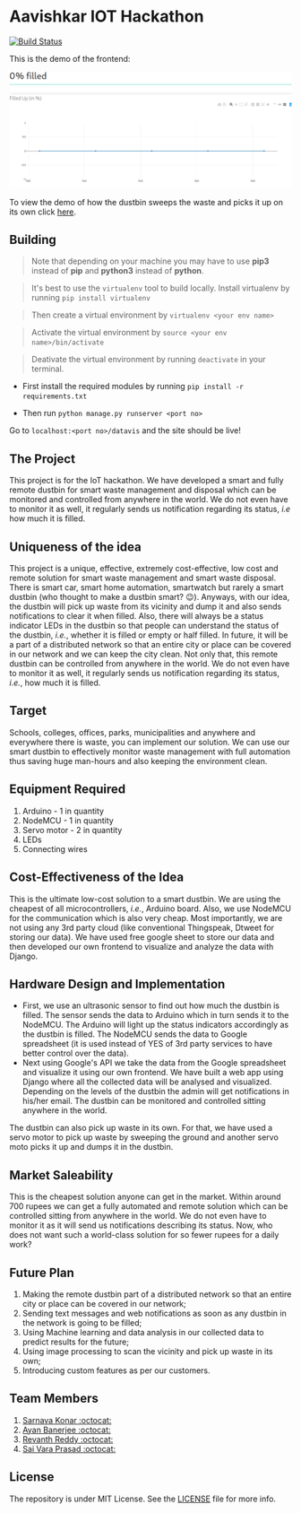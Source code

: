 # Aavishkar IOT Hackathon

[![Build Status](https://travis-ci.org/Workaholics-nitd/iot-hackathon.svg?branch=master)](https://travis-ci.org/Workaholics-nitd/iot-hackathon)

This is the demo of the frontend:

![demo](./demo.gif)

To view the demo of how the dustbin sweeps the waste and picks it up on its own click [here](
https://drive.google.com/open?id=1lRRQbL9k4dgNGdNXnpt4H-QnX99c0k9T).

## Building

>Note that depending on your machine you may have to use **pip3** instead of **pip** and **python3** instead of **python**.

>It's best to use the `virtualenv` tool to build locally. Install virtualenv by running `pip install virtualenv`

>Then create a virtual environment by `virtualenv <your env name>`

>Activate the virtual environment by `source <your env name>/bin/activate`

>Deativate the virtual environment by running `deactivate` in your terminal.

 * First install the required modules by running `pip install -r requirements.txt`

 * Then run `python manage.py runserver <port no>`

 Go to `localhost:<port no>/datavis` and the site should be live!

## The Project

This project is for the IoT hackathon. We have developed a smart and fully remote dustbin for smart waste management and disposal which can be monitored and controlled from anywhere in the world. We do not even have to monitor it as well, it 
regularly sends us notification regarding its status, _i.e_ how much it is filled.

## Uniqueness of the idea

This project is a unique, effective, extremely cost-effective, low cost and remote solution for smart waste management and smart waste disposal. There is smart car, smart home automation, smartwatch but rarely a smart dustbin (who thought to make a dustbin smart? :wink:). Anyways, with our idea, the dustbin will pick up waste from its vicinity and dump it and also sends notifications to clear it when filled. Also, there will always be a status indicator LEDs in the dustbin so that people can understand the status of the dustbin, _i.e._, whether it is filled or empty or half filled. In future, it will be a part of a distributed network so that an entire city or place can be covered in our network and we can keep the city clean. Not only that, this remote dustbin can be controlled from anywhere in the world. We do not even have to monitor it as well, it regularly sends us notification regarding its status, _i.e._, how much it is filled.

## Target

Schools, colleges, offices, parks, municipalities and anywhere and everywhere there is waste, you can implement our solution.
We can use our smart dustbin to effectively monitor waste management with full automation thus saving huge man-hours and also keeping the environment clean.

## Equipment Required

1. Arduino - 1 in quantity
2. NodeMCU - 1 in quantity
3. Servo motor - 2 in quantity
4. LEDs
5. Connecting wires

## Cost-Effectiveness of the Idea

This is the ultimate low-cost solution to a smart dustbin. We are using the cheapest of all microcontrollers, _i.e._, Arduino board. Also, we use NodeMCU for the communication which is also very cheap. Most importantly, we are not using any 3rd party cloud (like conventional Thingspeak, Dtweet for storing our data). We have used free google sheet to store our data and then developed our own frontend to visualize and analyze the data with Django.

## Hardware Design and Implementation

- First, we use an ultrasonic sensor to find out how much the dustbin is filled. The sensor sends the data to Arduino which in turn sends it to the NodeMCU. The Arduino will light up the status indicators accordingly as the dustbin is filled. The NodeMCU
sends the data to Google spreadsheet (it is used instead of YES of 3rd party services to have better control over the data).
- Next using Google's API we take the data from the Google spreadsheet and visualize it using our own frontend. We have built a web app using Django where all the collected data will be analysed and visualized. Depending on the levels of the dustbin the admin will get notifications in his/her email. The dustbin can be monitored and controlled sitting anywhere in the world.

The dustbin can also pick up waste in its own. For that, we have used a servo motor to pick up waste by sweeping the ground and another servo moto picks it up and dumps it in the dustbin.

## Market Saleability

This is the cheapest solution anyone can get in the market. Within around 700 rupees we can get a fully automated and remote solution which can be controlled sitting from anywhere in the world. We do not even have to monitor it as it will send us
notifications describing its status. Now, who does not want such a world-class solution for so fewer rupees for a daily work?

## Future Plan

1. Making the remote dustbin part of a distributed network so that an entire city or place can be covered in our network;
2. Sending text messages and web notifications as soon as any dustbin in the network is going to be filled;
3. Using Machine learning and data analysis in our collected data to predict results for the future;
4. Using image processing to scan the vicinity and pick up waste in its own;
5. Introducing custom features as per our customers.

## Team Members

1. [Sarnava Konar :octocat:](https://github.com/sarnava1)
2. [Ayan Banerjee :octocat:](https://github.com/ayan-b)
3. [Revanth Reddy :octocat:](https://github.com/revanth-reddy)
4. [Sai Vara Prasad :octocat:](https://github.com/Saivaraprasad)

## License
    
The repository is under MIT License. See the [LICENSE](./LICENSE.md) file for more info.
